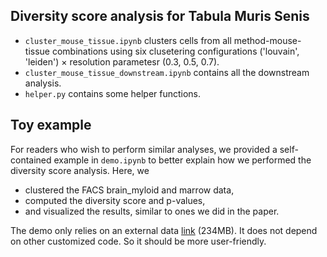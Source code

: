 ## Diversity score analysis for **Tabula Muris Senis**
- `cluster_mouse_tissue.ipynb` clusters cells from all method-mouse-tissue combinations using six clusetering configurations ('louvain', 'leiden') $\times$ resolution parametesr (0.3, 0.5, 0.7). 
- `cluster_mouse_tissue_downstream.ipynb` contains all the downstream analysis.
- `helper.py` contains some helper functions. 

## Toy example
For readers who wish to perform similar analyses, we provided a self-contained example in `demo.ipynb` to better explain how we performed the diversity score analysis. Here, we 

- clustered the FACS brain_myloid and marrow data, 
- computed the diversity score and p-values, 
- and visualized the results, similar to ones we did in the paper. 

The demo only relies on an external data [link](https://figshare.com/articles/Diversity_score_toy_data/11340128) (234MB). It does not depend on other customized code. So it should be more user-friendly.  
